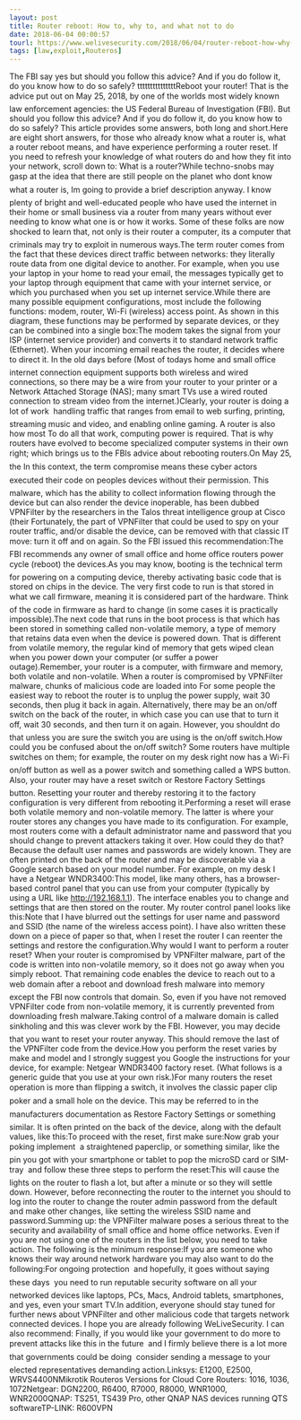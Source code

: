 ```yaml
---
layout: post
title: Router reboot: How to, why to, and what not to do
date: 2018-06-04 00:00:57
tourl: https://www.welivesecurity.com/2018/06/04/router-reboot-how-why-what/
tags: [law,exploit,Routeros]
---
```

The FBI say yes but should you follow this advice? And if you do follow it, do you know how to do so safely? tttttttttttttttReboot your router! That is the advice put out on May 25, 2018, by one of the worlds most widely known law enforcement agencies: the US Federal Bureau of Investigation (FBI). But should you follow this advice? And if you do follow it, do you know how to do so safely? This article provides some answers, both long and short.Here are eight short answers, for those who already know what a router is, what a router reboot means, and have experience performing a router reset. If you need to refresh your knowledge of what routers do and how they fit into your network, scroll down to: What is a router?While techno-snobs may gasp at the idea that there are still people on the planet who dont know what a router is, Im going to provide a brief description anyway. I know plenty of bright and well-educated people who have used the internet in their home or small business via a router from many years without ever needing to know what one is or how it works. Some of these folks are now shocked to learn that, not only is their router a computer, its a computer that criminals may try to exploit in numerous ways.The term router comes from the fact that these devices direct traffic between networks: they literally route data from one digital device to another. For example, when you use your laptop in your home to read your email, the messages typically get to your laptop through equipment that came with your internet service, or which you purchased when you set up internet service.While there are many possible equipment configurations, most include the following functions: modem, router, Wi-Fi (wireless) access point. As shown in this diagram, these functions may be performed by separate devices, or they can be combined into a single box:The modem takes the signal from your ISP (internet service provider) and converts it to standard network traffic (Ethernet). When your incoming email reaches the router, it decides where to direct it. In the old days before (Most of todays home and small office internet connection equipment supports both wireless and wired connections, so there may be a wire from your router to your printer or a Network Attached Storage (NAS); many smart TVs use a wired routed connection to stream video from the internet.)Clearly, your router is doing a lot of work  handling traffic that ranges from email to web surfing, printing, streaming music and video, and enabling online gaming. A router is also how most To do all that work, computing power is required. That is why routers have evolved to become specialized computer systems in their own right; which brings us to the FBIs advice about rebooting routers.On May 25, the In this context, the term compromise means these cyber actors executed their code on peoples devices without their permission. This malware, which has the ability to collect information flowing through the device but can also render the device inoperable, has been dubbed VPNFilter by the researchers in the Talos threat intelligence group at Cisco (their Fortunately, the part of VPNFilter that could be used to spy on your router traffic, and/or disable the device, can be removed with that classic IT move: turn it off and on again. So the FBI issued this recommendation:The FBI recommends any owner of small office and home office routers power cycle (reboot) the devices.As you may know, booting is the technical term for powering on a computing device, thereby activating basic code that is stored on chips in the device. The very first code to run is that stored in what we call firmware, meaning it is considered part of the hardware. Think of the code in firmware as hard to change (in some cases it is practically impossible).The next code that runs in the boot process is that which has been stored in something called non-volatile memory, a type of memory that retains data even when the device is powered down. That is different from volatile memory, the regular kind of memory that gets wiped clean when you power down your computer (or suffer a power outage).Remember, your router is a computer, with firmware and memory, both volatile and non-volatile. When a router is compromised by VPNFilter malware, chunks of malicious code are loaded into For some people the easiest way to reboot the router is to unplug the power supply, wait 30 seconds, then plug it back in again. Alternatively, there may be an on/off switch on the back of the router, in which case you can use that to turn it off, wait 30 seconds, and then turn it on again. However, you shouldnt do that unless you are sure the switch you are using is the on/off switch.How could you be confused about the on/off switch? Some routers have multiple switches on them; for example, the router on my desk right now has a Wi-Fi on/off button as well as a power switch and something called a WPS button. Also, your router may have a reset switch or Restore Factory Settings button. Resetting your router and thereby restoring it to the factory configuration is very different from rebooting it.Performing a reset will erase both volatile memory and non-volatile memory. The latter is where your router stores any changes you have made to its configuration. For example, most routers come with a default administrator name and password that you should change to prevent attackers taking it over. How could they do that? Because the default user names and passwords are widely known. They are often printed on the back of the router and may be discoverable via a Google search based on your model number. For example, on my desk I have a Netgear WNDR3400:This model, like many others, has a browser-based control panel that you can use from your computer (typically by using a URL like http://192.168.1.1). The interface enables you to change and settings that are then stored on the router. My router control panel looks like this:Note that I have blurred out the settings for user name and password and SSID (the name of the wireless access point). I have also written these down on a piece of paper so that, when I reset the router I can reenter the settings and restore the configuration.Why would I want to perform a router reset? When your router is compromised by VPNFilter malware, part of the code is written into non-volatile memory, so it does not go away when you simply reboot. That remaining code enables the device to reach out to a web domain after a reboot and download fresh malware into memory  except the FBI now controls that domain. So, even if you have not removed VPNFilter code from non-volatile memory, it is currently prevented from downloading fresh malware.Taking control of a malware domain is called sinkholing and this was clever work by the FBI. However, you may decide that you want to reset your router anyway. This should remove the last of the VPNFilter code from the device.How you perform the reset varies by make and model and I strongly suggest you Google the instructions for your device, for example: Netgear WNDR3400 factory reset. (What follows is a generic guide that you use at your own risk.)For many routers the reset operation is more than flipping a switch, it involves the classic paper clip poker and a small hole on the device. This may be referred to in the manufacturers documentation as Restore Factory Settings or something similar. It is often printed on the back of the device, along with the default values, like this:To proceed with the reset, first make sure:Now grab your poking implement  a straightened paperclip, or something similar, like the pin you got with your smartphone or tablet to pop the microSD card or SIM-tray  and follow these three steps to perform the reset:This will cause the lights on the router to flash a lot, but after a minute or so they will settle down. However, before reconnecting the router to the internet you should to log into the router to change the router admin password from the default and make other changes, like setting the wireless SSID name and password.Summing up: the VPNFilter malware poses a serious threat to the security and availability of small office and home office networks. Even if you are not using one of the routers in the list below, you need to take action. The following is the minimum response:If you are someone who knows their way around network hardware you may also want to do the following:For ongoing protection  and hopefully, it goes without saying these days  you need to run reputable security software on all your networked devices like laptops, PCs, Macs, Android tablets, smartphones, and yes, even your smart TV.In addition, everyone should stay tuned for further news about VPNFilter and other malicious code that targets network connected devices. I hope you are already following WeLiveSecurity. I can also recommend: Finally, if you would like your government to do more to prevent attacks like this in the future  and I firmly believe there is a lot more that governments could be doing  consider sending a message to your elected representatives demanding action.Linksys: E1200, E2500, WRVS4400NMikrotik Routeros Versions for Cloud Core Routers: 1016, 1036, 1072Netgear: DGN2200, R6400, R7000, R8000, WNR1000, WNR2000QNAP: TS251, TS439 Pro, other QNAP NAS devices running QTS softwareTP-LINK: R600VPN